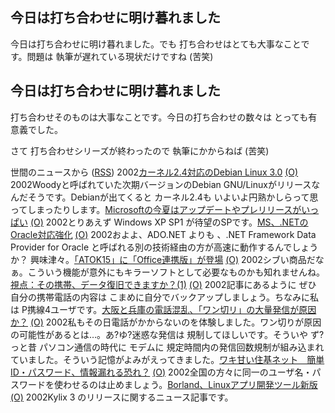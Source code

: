 ## 今日は打ち合わせに明け暮れました

今日は打ち合わせに明け暮れました。でも 打ち合わせはとても大事なことです。問題は 執筆が遅れている現状だけですね (苦笑)






## 今日は打ち合わせに明け暮れました


打ち合わせそのものは大事なことです。今日の打ち合わせの数々は とっても有意義でした。

さて 打ち合わせシリーズが終わったので 執筆にかからねば (苦笑)



世間のニュースから ([RSS](ig020724-news.xml)) 2002[カーネル2.4対応のDebian Linux 3.0](http://www.zdnet.co.jp/news/0207/24/nebt_07.html) [(O)](http://www.zdnet.co.jp/news/0207/24/nebt_07.html) 2002Woodyと呼ばれていた次期バージョンのDebian GNU/Linuxがリリースなんだそうです。Debianが出てくると カーネル2.4も いよいよ円熟かしらって思ってしまったりします。[Microsoftの今夏はアップデートやプレリリースがいっぱい](http://itpro.nikkeibp.co.jp/free/NT/NEWS/20020719/2/) [(O)](http://itpro.nikkeibp.co.jp/free/NT/NEWS/20020719/2/) 2002とりあえず Windows XP SP1 が待望のSPです。[MS、.NETのOracle対応強化](http://www.zdnet.co.jp/news/0207/24/nebt_12.html) [(O)](http://www.zdnet.co.jp/news/0207/24/nebt_12.html) 2002およよ、ADO.NET よりも 、.NET Framework Data Provider for Oracle と呼ばれる別の技術経由の方が高速に動作するんでしょうか？ 興味津々。[「ATOK15」に「Office連携版」が登場](http://www.zdnet.co.jp/news/0207/24/njbt_01.html) [(O)](http://www.zdnet.co.jp/news/0207/24/njbt_01.html) 2002シブい商品だなぁ。こういう機能が意外にもキラーソフトとして必要なものかも知れませんね。[視点：その携帯、データ復旧できますか？(1)](http://biztech.nikkeibp.co.jp/wcs/show/leaf?CID=onair/biztech/shiten/197667) [(O)](http://biztech.nikkeibp.co.jp/wcs/show/leaf?CID=onair/biztech/shiten/197667) 2002記事にあるように ぜひ 自分の携帯電話の内容は こまめに自分でバックアップしましょう。ちなみに私は P携線4ユーザです。[大阪と兵庫の電話混乱、「ワン切リ」の大量発信が原因か？](http://www.mainichi.co.jp/digital/netfile/archive/200207/23-6.html) [(O)](http://www.mainichi.co.jp/digital/netfile/archive/200207/23-6.html) 2002私もその日電話がかからないのを体験しました。ワン切りが原因の可能性があるとは…。あ?ゆ?迷惑な発信は 規制してほしいです。そういや ず?っと昔 パソコン通信の時代に モデムに 規定時間内の発信回数規制が組み込まれていました。そういう記憶がよみがえってきました。[ワキ甘い住基ネット　簡単ID・パスワード、情報漏れる恐れ？](http://www.mainichi.co.jp/digital/network/archive/200207/23/1.html) [(O)](http://www.mainichi.co.jp/digital/network/archive/200207/23/1.html) 2002全国の方々に同一のユーザ名・パスワードを使わせるのは止めましょう。[Borland、Linuxアプリ開発ツール新版](http://www.zdnet.co.jp/news/0207/24/nebt_14.html) [(O)](http://www.zdnet.co.jp/news/0207/24/nebt_14.html) 2002Kylix 3 のリリースに関するニュース記事です。